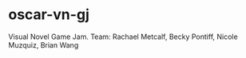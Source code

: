 oscar-vn-gj
===============

Visual Novel Game Jam. Team: Rachael Metcalf, Becky Pontiff, Nicole Muzquiz, Brian Wang
